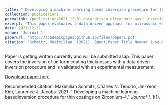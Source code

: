 ```yaml
---
title: " Developing a machine learning based inversion procedure for thin coatings on Zirconium-4"
collection: publications
permalink: /publication/2021-12-01-data_driven_ultrasonic_wave_inversion.md
excerpt: 'This paper evaluates a data driven approach for ultrasonic wave inversion and uses an experimental measurement. The measurement procedure itself will be subject to another publication.'
date: 2021-12-31
venue: 'Journal 1'
paperurl: 'http://academicpages.github.io/files/paper1.pdf'
citation: 'Schmitz, Maximilian. (2021). &quot;Paper Title Number 1.&quot; <i>Journal 1</i>. 1(1).'
---
```


Paper is getting written currently and will be submitted asap. 
This paper covers the inversion of uniform coating thicknesses with a data driven inversion procedure and is validated with an experimental measurement.

[Download paper here](http://academicpages.github.io/files/paper1.pdf)

Recommended citation: Maximilian Schmitz, Charles N. Tenorio, Jin-Yeon Kim, Laurence J. Jacobs. 2021. " Developing a machine learning basedinversion procedure for thin coatings on Zirconium-4." <i>Journal 1</i>. 1(1).